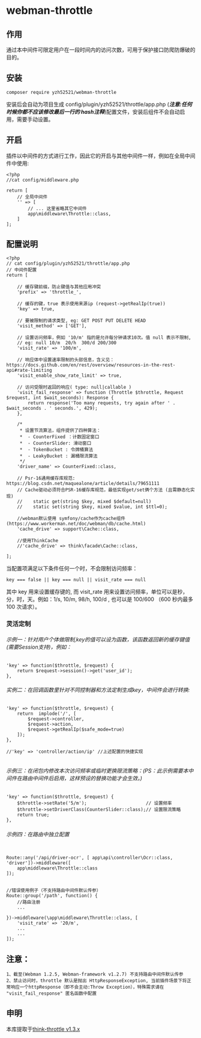 # webman-throttle

## 作用
通过本中间件可限定用户在一段时间内的访问次数，可用于保护接口防爬防爆破的目的。

## 安装

```composer require yzh52521/webman-throttle```


安装后会自动为项目生成 config/plugin/yzh52521/throttle/app.php (***注意:任何时候你都不应该修改最后一行的 hash注释***)配置文件，安装后组件不会自动启用，需要手动设置。


## 开启

插件以中间件的方式进行工作，因此它的开启与其他中间件一样，例如在全局中间件中使用:


```
<?php
//cat config/middleware.php

return [
    // 全局中间件
    '' => [
        // ... 这里省略其它中间件
        app\middleware\Throttle::class,
    ]
];

```


## 配置说明
```
<?php
// cat config/plugin/yzh52521/throttle/app.php
// 中间件配置
return [

    // 缓存键前缀，防止键值与其他应用冲突
    'prefix' => 'throttle_',
	
    // 缓存的键，true 表示使用来源ip (request->getRealIp(true))
    'key' => true,
	
    // 要被限制的请求类型, eg: GET POST PUT DELETE HEAD
    'visit_method' => ['GET'],
	
    // 设置访问频率，例如 '10/m' 指的是允许每分钟请求10次。值 null 表示不限制,
	// eg: null 10/m  20/h  300/d 200/300
    'visit_rate' => '100/m',

    // 响应体中设置速率限制的头部信息，含义见：https://docs.github.com/en/rest/overview/resources-in-the-rest-api#rate-limiting
    'visit_enable_show_rate_limit' => true,
	
    // 访问受限时返回的响应( type: null|callable )
    'visit_fail_response' => function (Throttle $throttle, Request $request, int $wait_seconds): Response {
        return response('Too many requests, try again after ' . $wait_seconds . ' seconds.', 429);
    },
	
    /*
     * 设置节流算法，组件提供了四种算法：
     *  - CounterFixed ：计数固定窗口
     *  - CounterSlider: 滑动窗口
     *  - TokenBucket : 令牌桶算法
     *  - LeakyBucket : 漏桶限流算法
     */
    'driver_name' => CounterFixed::class,
	
    // Psr-16通用缓存库规范: https://blog.csdn.net/maquealone/article/details/79651111
    // Cache驱动必须符合PSR-16缓存库规范，最低实现get/set俩个方法 (且需静态化实现)
    //    static get(string $key, mixed $default=null)
    //    static set(string $key, mixed $value, int $ttl=0);

    //webman默认使用 symfony/cache作为cache组件(https://www.workerman.net/doc/webman/db/cache.html)
	'cache_drive' => support\Cache::class,
    
    //使用ThinkCache
    //'cache_drive' => think\facade\Cache::class,
	
];
```

当配置项满足以下条件任何一个时，不会限制访问频率：


```key === false || key === null || visit_rate === null```



其中 key 用来设置缓存键的, 而 visit_rate 用来设置访问频率，单位可以是秒，分，时，天。例如：1/s, 10/m, 98/h, 100/d , 也可以是 100/600 （600 秒内最多 100 次请求）。


### 灵活定制

###### 示例一：针对用户个体做限制,key的值可以设为函数，该函数返回新的缓存键值(需要Session支持)，例如：

```
'key' => function($throttle, $request) {
    return $request->session()->get('user_id');
},
```

###### 实例二：在回调函数里针对不同控制器和方法定制生成key，中间件会进行转换:

```
'key' => function($throttle, $request) {
    return  implode('/', [
		$request->controller,
		$request->action,
		$request->getRealIp($safe_mode=true)
	]);
},

//'key' => 'controller/action/ip' //上述配置的快捷实现


```


###### 示例三：在闭包内修改本次访问频率或临时更换限流策略：(PS：此示例需要本中间件在路由中间件后启用，这样预设的替换功能才会生效。)

```
'key' => function($throttle, $request) {
    $throttle->setRate('5/m');                      // 设置频率
    $throttle->setDriverClass(CounterSlider::class);// 设置限流策略
    return true;
},
```

###### 示例四：在路由中独立配置

```

Route::any('/api/driver-ocr', [ app\api\controller\Ocr::class, 'driver'])->middleware([
    app\middleware\Throttle::class
]);


//错误使用例子（不支持路由中间件默认传参）
Route::group('/path', function() {
    //路由注册
    ...

})->middleware(\app\middleware\Throttle::class, [
    'visit_rate' => '20/m',
    ...
    ...
]);
```

## 注意：
    1、截至(Webman 1.2.5, Webman-framework v1.2.7) 不支持路由中间件默认传参
    2、禁止访问时，throttle 默认是抛出 HttpResponseException, 当前插件场景下将正常响应一个httpResponse（即不会主动:Throw Exception），特殊需求请在 "visit_fail_response" 匿名函数中配置

## 申明

本库提取于[think-throttle v1.3.x](https://github.com/top-think/think-throttle)